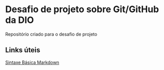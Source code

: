 # Desafio de projeto sobre Git/GitHub da DIO
Repositório criado para o desafio de projeto

## Links úteis
[Sintaxe Básica Markdown](https://www.markdownguide.org/basic-syntax/)
